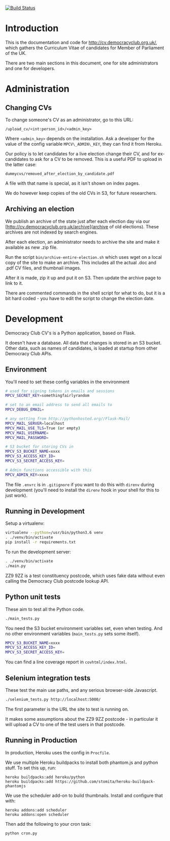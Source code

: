 [![Build Status](https://travis-ci.org/frabcus/mpcv.svg?branch=master)](https://travis-ci.org/frabcus/mpcv)


Introduction
============

This is the documentation and code for http://cv.democracyclub.org.uk/, which
gathers the Curriculum Vitae of candidates for Member of Parliament of the UK.

There are two main sections in this document, one for site administrators
and one for developers.


Administration
==============

Changing CVs
------------

To change someone's CV as an administrator, go to this URL:

```
/upload_cv/<int:person_id>/<admin_key>
```

Where `<admin_key>` depends on the installation. Ask a developer for the value
of the config variable `MPCV\_ADMIN\_KEY`, they can find it from Heroku.

Our policy is to let candidates for a live election change their CV, and for
ex-candidates to ask for a CV to be removed. This is a useful PDF to upload
in the latter case:

```
dummycvs/removed_after_election_by_candidate.pdf
```

A file with that name is special, as it isn't shown on index pages.

We do however keep copies of the old CVs in S3, for future researchers. 


Archiving an election
---------------------

We publish an archive of the state just after each election day via our
[http://cv.democracyclub.org.uk/archive](archive of old elections). These
archives are not indexed by search engines.

After each election, an administrator needs to archive the site and make it
available as new .zip file. 

Run the script `bin/archive-entire-election.sh` which uses wget on a local copy
of the site to make an archive. This includes all the actual .doc and .pdf CV
files, and thumbnail images.

After it is made, zip it up and put it on S3. Then update the archive page
to link to it.

There are commented commands in the shell script for what to do, but it is a
bit hard coded - you have to edit the script to change the election date.


Development
===========

Democracy Club CV's is a Python application, based on Flask. 

It doesn't have a database. All data that changes is stored in an S3 bucket.
Other data, such as names of candidates, is loaded at startup from other
Democracy Club APIs.


Environment
-----------

You'll need to set these config variables in the environment

```sh
# used for signing tokens in emails and sessions
MPCV_SECRET_KEY=somethingfairlyrandom

# set to an email address to send all emails to
MPCV_DEBUG_EMAIL=

# any setting from http://pythonhosted.org//Flask-Mail/
MPCV_MAIL_SERVER=localhost
MPCV_MAIL_USE_TLS=True (or empty)
MPCV_MAIL_USERNAME=
MPCV_MAIL_PASSWORD=

# S3 bucket for storing CVs in
MPCV_S3_BUCKET_NAME=xxxx
MPCV_S3_ACCESS_KEY_ID=
MPCV_S3_SECRET_ACCESS_KEY=

# Admin functions accessible with this
MPCV_ADMIN_KEY=xxxx
```

The file `.envrc` is in `.gitignore` if you want to do this with
`direnv` during development (you'll need to install the `direnv`
hook in your shell for this to just work).


Running in Development
----------------------

Setup a virtualenv:

```sh
virtualenv --python=/usr/bin/python3.6 venv
. ./venv/bin/activate
pip install -r requirements.txt
```

To run the development server:

```sh
. ./venv/bin/activate
./main.py
```

ZZ9 9ZZ is a test constituency postcode, which uses fake data without even
calling the Democracy Club postcode lookup API.


Python unit tests
-----------------

These aim to test all the Python code.

```sh
./main_tests.py
```

You need the S3 bucket environment variables set, even when testing.
And no other environment variables (`main_tests.py` sets some itself).

```sh
MPCV_S3_BUCKET_NAME=xxxx
MPCV_S3_ACCESS_KEY_ID=
MPCV_S3_SECRET_ACCESS_KEY=
```

You can find a line coverage report in `covhtml/index.html`.


Selenium integration tests
--------------------------

These test the main use paths, and any serious browser-side Javascript.

```sh
./selenium_tests.py http://localhost:5000/
```

The first parameter is the URL the site to test is running on. 

It makes some assumptions about the ZZ9 9ZZ postcode - in particular it will
upload a CV to one of the test users in that postcode.


Running in Production
---------------------

In production, Heroku uses the config in `Procfile`.

We use multiple Heroku buildpacks to install both phantom.js and python stuff.
To set this up, run:

```
heroku buildpacks:add heroku/python
heroku buildpacks:add https://github.com/stomita/heroku-buildpack-phantomjs
```

We use the scheduler add-on to build thumbnails. Install and configure that
with:

```
heroku addons:add scheduler
heroku addons:open scheduler
```

Then add the following to your cron task:

```
python cron.py
```


